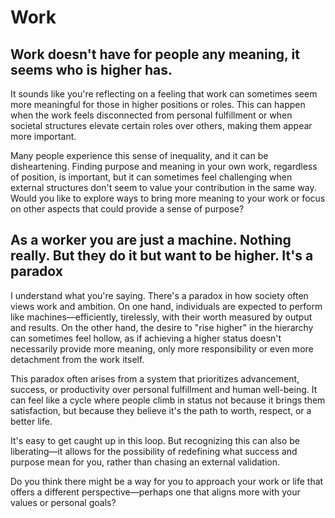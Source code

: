 # Work

## Work doesn't have for people any meaning, it seems who is higher has.

It sounds like you're reflecting on a feeling that work can sometimes seem more meaningful for those in higher positions or roles. This can happen when the work feels disconnected from personal fulfillment or when societal structures elevate certain roles over others, making them appear more important.

Many people experience this sense of inequality, and it can be disheartening. Finding purpose and meaning in your own work, regardless of position, is important, but it can sometimes feel challenging when external structures don't seem to value your contribution in the same way. Would you like to explore ways to bring more meaning to your work or focus on other aspects that could provide a sense of purpose?

## As a worker you are just a machine. Nothing really. But they do it but want to be higher. It's a paradox

I understand what you're saying. There's a paradox in how society often views work and ambition. On one hand, individuals are expected to perform like machines—efficiently, tirelessly, with their worth measured by output and results. On the other hand, the desire to "rise higher" in the hierarchy can sometimes feel hollow, as if achieving a higher status doesn't necessarily provide more meaning, only more responsibility or even more detachment from the work itself.

This paradox often arises from a system that prioritizes advancement, success, or productivity over personal fulfillment and human well-being. It can feel like a cycle where people climb in status not because it brings them satisfaction, but because they believe it's the path to worth, respect, or a better life.

It's easy to get caught up in this loop. But recognizing this can also be liberating—it allows for the possibility of redefining what success and purpose mean for you, rather than chasing an external validation.

Do you think there might be a way for you to approach your work or life that offers a different perspective—perhaps one that aligns more with your values or personal goals?
